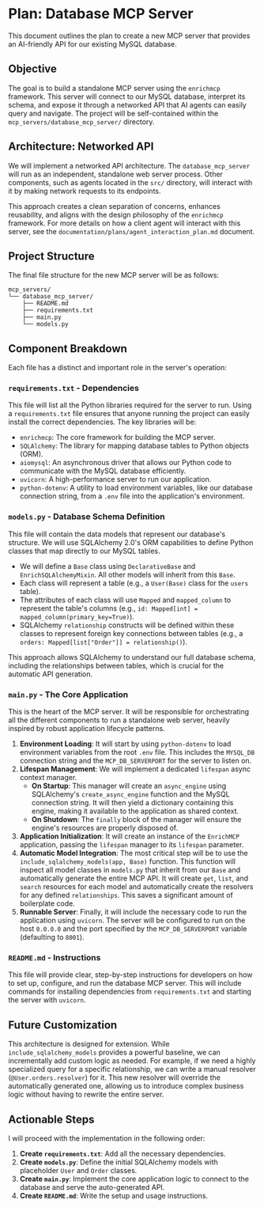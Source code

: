 # Plan: Database MCP Server

This document outlines the plan to create a new MCP server that provides an AI-friendly API for our existing MySQL database.

## Objective

The goal is to build a standalone MCP server using the `enrichmcp` framework. This server will connect to our MySQL database, interpret its schema, and expose it through a networked API that AI agents can easily query and navigate. The project will be self-contained within the `mcp_servers/database_mcp_server/` directory.

## Architecture: Networked API

We will implement a networked API architecture. The `database_mcp_server` will run as an independent, standalone web server process. Other components, such as agents located in the `src/` directory, will interact with it by making network requests to its endpoints.

This approach creates a clean separation of concerns, enhances reusability, and aligns with the design philosophy of the `enrichmcp` framework. For more details on how a client agent will interact with this server, see the `documentation/plans/agent_interaction_plan.md` document.

## Project Structure

The final file structure for the new MCP server will be as follows:

```
mcp_servers/
└── database_mcp_server/
    ├── README.md
    ├── requirements.txt
    ├── main.py
    └── models.py
```

## Component Breakdown

Each file has a distinct and important role in the server's operation:

### `requirements.txt` - Dependencies

This file will list all the Python libraries required for the server to run. Using a `requirements.txt` file ensures that anyone running the project can easily install the correct dependencies. The key libraries will be:
- `enrichmcp`: The core framework for building the MCP server.
- `SQLAlchemy`: The library for mapping database tables to Python objects (ORM).
- `aiomysql`: An asynchronous driver that allows our Python code to communicate with the MySQL database efficiently.
- `uvicorn`: A high-performance server to run our application.
- `python-dotenv`: A utility to load environment variables, like our database connection string, from a `.env` file into the application's environment.

### `models.py` - Database Schema Definition

This file will contain the data models that represent our database's structure. We will use SQLAlchemy 2.0's ORM capabilities to define Python classes that map directly to our MySQL tables.

- We will define a `Base` class using `DeclarativeBase` and `EnrichSQLAlchemyMixin`. All other models will inherit from this `Base`.
- Each class will represent a table (e.g., a `User(Base)` class for the `users` table).
- The attributes of each class will use `Mapped` and `mapped_column` to represent the table's columns (e.g., `id: Mapped[int] = mapped_column(primary_key=True)`).
- SQLAlchemy `relationship` constructs will be defined within these classes to represent foreign key connections between tables (e.g., a `orders: Mapped[list["Order"]] = relationship()`).

This approach allows SQLAlchemy to understand our full database schema, including the relationships between tables, which is crucial for the automatic API generation.

### `main.py` - The Core Application

This is the heart of the MCP server. It will be responsible for orchestrating all the different components to run a standalone web server, heavily inspired by robust application lifecycle patterns.

1.  **Environment Loading**: It will start by using `python-dotenv` to load environment variables from the root `.env` file. This includes the `MYSQL_DB` connection string and the `MCP_DB_SERVERPORT` for the server to listen on.
2.  **Lifespan Management**: We will implement a dedicated `lifespan` async context manager.
    -   **On Startup**: This manager will create an `async_engine` using SQLAlchemy's `create_async_engine` function and the MySQL connection string. It will then yield a dictionary containing this engine, making it available to the application as shared context.
    -   **On Shutdown**: The `finally` block of the manager will ensure the engine's resources are properly disposed of.
3.  **Application Initialization**: It will create an instance of the `EnrichMCP` application, passing the `lifespan` manager to its `lifespan` parameter.
4.  **Automatic Model Integration**: The most critical step will be to use the `include_sqlalchemy_models(app, Base)` function. This function will inspect all model classes in `models.py` that inherit from our `Base` and automatically generate the entire MCP API. It will create `get`, `list`, and `search` resources for each model and automatically create the resolvers for any defined `relationships`. This saves a significant amount of boilerplate code.
5.  **Runnable Server**: Finally, it will include the necessary code to run the application using `uvicorn`. The server will be configured to run on the host `0.0.0.0` and the port specified by the `MCP_DB_SERVERPORT` variable (defaulting to `8001`).

### `README.md` - Instructions

This file will provide clear, step-by-step instructions for developers on how to set up, configure, and run the database MCP server. This will include commands for installing dependencies from `requirements.txt` and starting the server with `uvicorn`.

## Future Customization

This architecture is designed for extension. While `include_sqlalchemy_models` provides a powerful baseline, we can incrementally add custom logic as needed. For example, if we need a highly specialized query for a specific relationship, we can write a manual resolver (`@User.orders.resolver`) for it. This new resolver will override the automatically generated one, allowing us to introduce complex business logic without having to rewrite the entire server.

## Actionable Steps

I will proceed with the implementation in the following order:

1.  **Create `requirements.txt`**: Add all the necessary dependencies.
2.  **Create `models.py`**: Define the initial SQLAlchemy models with placeholder `User` and `Order` classes.
3.  **Create `main.py`**: Implement the core application logic to connect to the database and serve the auto-generated API.
4.  **Create `README.md`**: Write the setup and usage instructions. 